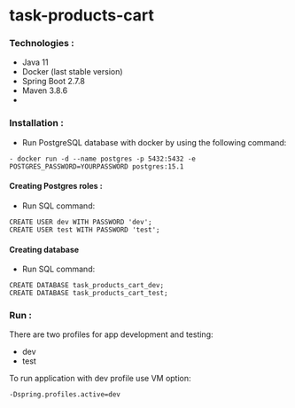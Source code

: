 # task-products-cart


### Technologies : #

- Java 11
- Docker (last stable version)
- Spring Boot 2.7.8
- Maven 3.8.6
- 
### Installation : #

- Run PostgreSQL database with docker by using the following command:

```
- docker run -d --name postgres -p 5432:5432 -e POSTGRES_PASSWORD=YOURPASSWORD postgres:15.1
```
#### Creating Postgres roles :

- Run SQL command:

```
CREATE USER dev WITH PASSWORD 'dev';
CREATE USER test WITH PASSWORD 'test';
```

#### Creating database
- Run SQL command:

```
CREATE DATABASE task_products_cart_dev;
CREATE DATABASE task_products_cart_test;
```
### Run : #

There are two profiles for app development and testing:
- dev
- test

To run application with dev profile use VM option:
```
-Dspring.profiles.active=dev
```
